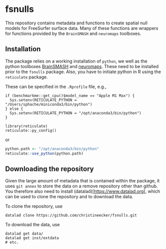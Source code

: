 
# fsnulls

<!-- badges: start -->
<!-- badges: end -->

This repository contains metadata and functions to create spatial null models for FreeSurfer surface data. Many of these functions are wrappers for functions provided by the `BrainSMASH` and `neuromaps` toolboxes.

## Installation

The package relies on a working installation of `python`, we well as the python toolboxes [BrainSMASH](https://brainsmash.readthedocs.io/en/latest/) and [neuromaps](https://netneurolab.github.io/neuromaps/index.html). These need to be installed prior to the `fsnulls` package. Also, you have to initiate python in R using the `reticulate` package.

These can be specified in the `.Rprofile` file, e.g., 

```{r}
if (benchmarkme::get_cpu()$model_name == "Apple M1 Max") {
  Sys.setenv(RETICULATE_PYTHON = "/Users/sphache/miniconda3/bin/python")
} else {
  Sys.setenv(RETICULATE_PYTHON = "/opt/anaconda3/bin/python")
}

library(reticulate)
reticulate::py_config()
```

or

```r
python.path <- "/opt/anaconda3/bin/python"
reticulate::use_python(python.path)
```

## Downloading the repository

Given the large amount of metadata that is contained within the package, it uses `git annex` to store the data on a remove repository other than github. You therefore also need to install (datalad)[https://www.datalad.org], which can be used to clone the repository and to download the data. 

To clone the repository, use

```{bash}
datalad clone https://github.com/christineecker/fsnulls.git
```

To download the data, use

```{bash}
datalad get data/
datalad get inst/extdata
# etc.
```

